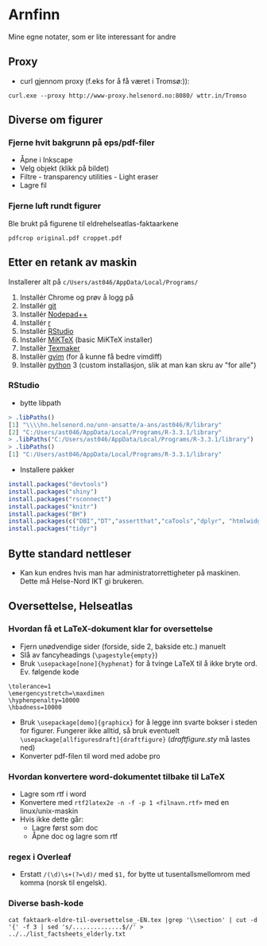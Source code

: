 ﻿# Arnfinn

Mine egne notater, som er lite interessant for andre

## Proxy

- curl gjennom proxy (f.eks for å få været i Tromsø:)):
```
curl.exe --proxy http://www-proxy.helsenord.no:8080/ wttr.in/Tromso
```

## Diverse om figurer

### Fjerne hvit bakgrunn på eps/pdf-filer

- Åpne i Inkscape
- Velg objekt (klikk på bildet)
- Filtre - transparency utilities - Light eraser
- Lagre fil

### Fjerne luft rundt figurer

Ble brukt på figurene til eldrehelseatlas-faktaarkene

`pdfcrop original.pdf croppet.pdf`

## Etter en retank av maskin

Installerer alt på `c/Users/ast046/AppData/Local/Programs/`

1. Installér Chrome og prøv å logg på
2. Installér [git](https://git-scm.com/download/win)
3. Installér [Nodepad++](https://notepad-plus-plus.org/download)
4. Installér [r](https://cran.r-project.org/bin/windows/base/)
5. Installér [RStudio](https://www.rstudio.com/products/rstudio/download/)
6. Installér [MiKTeX](https://miktex.org/download) (basic MiKTeX installer)
7. Installèr [Texmaker](http://www.xm1math.net/texmaker/download.html)
8. Installèr [gvim](http://mirror.netinch.com/pub/vim/pc/) (for å kunne få bedre vimdiff)
9. Installèr [python](https://www.python.org/downloads/) 3 (custom installasjon, slik at man kan skru av "for alle")

### RStudio

- bytte libpath
```r
> .libPaths()
[1] "\\\\hn.helsenord.no/unn-ansatte/a-ans/ast046/R/library"
[2] "C:/Users/ast046/AppData/Local/Programs/R-3.3.1/library"
> .libPaths("C:/Users/ast046/AppData/Local/Programs/R-3.3.1/library")
> .libPaths()
[1] "C:/Users/ast046/AppData/Local/Programs/R-3.3.1/library"
```

- Installere pakker
```r
install.packages("devtools")
install.packages("shiny")
install.packages("rsconnect")
install.packages("knitr")
install.packages("BH")
install.packages(c("DBI","DT","assertthat","caTools","dplyr", "htmlwidgets", "lazyeval","rmarkdown","tibble"))
install.packages("tidyr")
```

## Bytte standard nettleser

- Kan kun endres hvis man har administratorrettigheter på maskinen. Dette må Helse-Nord IKT gi brukeren.

## Oversettelse, Helseatlas

### Hvordan få et LaTeX-dokument klar for oversettelse

- Fjern unødvendige sider (forside, side 2, bakside etc.) manuelt
- Slå av fancyheadings (`\pagestyle{empty}`)
- Bruk `\usepackage[none]{hyphenat}` for å tvinge LaTeX til å ikke bryte ord. Ev. følgende kode
```
\tolerance=1
\emergencystretch=\maxdimen
\hyphenpenalty=10000
\hbadness=10000
```
- Bruk `\usepackage[demo]{graphicx}` for å legge inn svarte bokser i steden for figurer. 
  Fungerer ikke alltid, så bruk eventuelt `\usepackage[allfiguresdraft]{draftfigure}` (*draftfigure.sty* må lastes ned)
- Konverter pdf-filen til word med adobe pro

### Hvordan konvertere word-dokumentet tilbake til LaTeX

- Lagre som rtf i word
- Konvertere med `rtf2latex2e -n -f -p 1 <filnavn.rtf>` med en linux/unix-maskin
- Hvis ikke dette går:
   - Lagre først som doc
   - Åpne doc og lagre som rtf


### regex i Overleaf

- Erstatt `/(\d)\s+(?=\d)/` med `$1,` for bytte ut tusentallsmellomrom med komma (norsk til engelsk).

### Diverse bash-kode

`
cat faktaark-eldre-til-oversettelse_-EN.tex |grep '\\section' | cut -d '{' -f 3 | sed 's/..............$//' > ../../list_factsheets_elderly.txt
`






